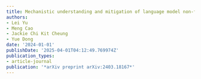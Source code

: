 ```yaml
---
title: Mechanistic understanding and mitigation of language model non-factual hallucinations
authors:
- Lei Yu
- Meng Cao
- Jackie Chi Kit Cheung
- Yue Dong
date: '2024-01-01'
publishDate: '2025-04-01T04:12:49.769974Z'
publication_types:
- article-journal
publication: '*arXiv preprint arXiv:2403.18167*'
---
```

